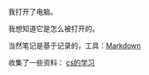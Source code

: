 我打开了电脑。  

我想知道它是怎么被打开的。  

当然笔记是基于记录的，工具：[Markdown](./blog-category/Markdown/Markdown.md)

收集了一些资料： [cs的学习](./cs-category/learn/Learn-flow.md)




